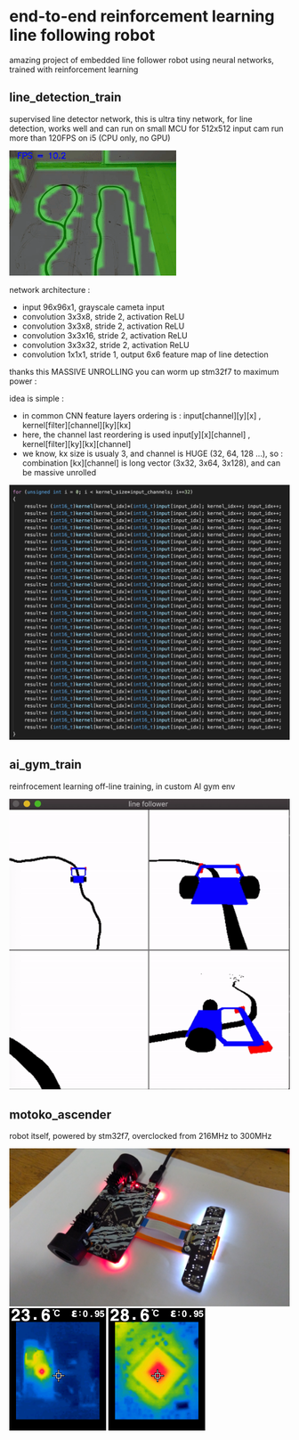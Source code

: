 # end-to-end reinforcement learning line following robot

amazing project of embedded line follower robot using neural networks, trained with reinforcement learning


## line_detection_train
supervised line detector network,
this is ultra tiny network, for line detection, works well and can run on small MCU
for 512x512 input cam run more than 120FPS on i5 (CPU only, no GPU)


![](images/line_detection.gif)

network architecture : 
- input 96x96x1, grayscale cameta input
- convolution 3x3x8, stride 2, activation ReLU
- convolution 3x3x8, stride 2, activation ReLU
- convolution 3x3x16, stride 2, activation ReLU
- convolution 3x3x32, stride 2, activation ReLU
- convolution 1x1x1, stride 1, output 6x6 feature map of line detection

thanks this MASSIVE UNROLLING you can worm up stm32f7 to maximum power :

idea is simple : 
- in common CNN feature layers ordering is : input\[channel\]\[y\]\[x\] , kernel\[filter\]\[channel\]\[ky\]\[kx\]
- here, the channel last reordering is used input\[y\]\[x\]\[channel\] , kernel\[filter\]\[ky\]\[kx\]\[channel\]
- we know, kx size is usualy 3, and channel is HUGE (32, 64, 128 ...), so : combination \[kx\]\[channel\] is long vector (3x32, 3x64, 3x128), and can be massive unrolled

![](images/unrolled_kernel.png)


## ai_gym_train 

reinfrocement learning off-line training, in custom AI gym env

![](images/dqn_line_follower.gif)


## motoko_ascender

robot itself, powered by stm32f7, overclocked from 216MHz to 300MHz

![](images/robot.jpg)
![](images/robot_thermal.png)
![](images/cpu_thermal.png)
